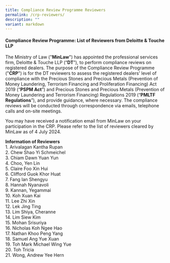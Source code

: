 ```yaml
---
title: Compliance Review Programme Reviewers
permalink: /crp-reviewers/
description: ""
variant: markdown
---
```

#### **Compliance Review Programme: List of Reviewers from Deloitte &amp; Touche LLP**

The Ministry of Law ("**MinLaw**") has appointed the professional services firm, Deloitte &amp; Touche LLP (“**DT**”), to perform compliance reviews on registered dealers. The purpose of the Compliance Review Programme ("**CRP**") is for the DT reviewers to assess the registered dealers’ level of compliance with the Precious Stones and Precious Metals (Prevention of Money Laundering, Terrorism Financing and Proliferation Financing) Act 2019 (“**PSPM Act**”) and Precious Stones and Precious Metals (Prevention of Money Laundering and Terrorism Financing) Regulations 2019 (“**PMLTF Regulations**”), and provide guidance, where necessary. The compliance reviews will be conducted through correspondence via emails, telephone calls and on-site meetings.

You may have received a notification email from MinLaw on your participation in the CRP. Please refer to the list of reviewers cleared by MinLaw as of 4 July 2024.

**Information of Reviewers**
<br>1. Arivalagan Kantha Rupan<br>2. Chew Shao Yi Schmeichel<br>3. Chiam Dawn Yuan Yun<br>4. Choo, Yen Lin<br>5. Claire Foo Xin Hui<br>6. Clifford Guok Khor Huat<br>7. Fang Ian Shengyu<br>8. Hannah Nyanavoli<br>9.	Kannan, Yegammai<br>10. Koh Xuan Kai
<br>11.	Lee Zhi Xin<br>12. Lek Jing Ting
<br>13.	Lim Shiya, Cheranne<br>14.	Lim Siew Kim<br>15. Mohan Srisuriya<br>16. Nicholas Koh Ngee Hao<br>17. Nathan Khoo Peng Yang
<br>18.	Samuel Ang Yue Xuan<br>19.	Toh Mark Michael Wing Yue
<br>20.	Toh Tricia<br>21. Wong, Andrew Yee Hern